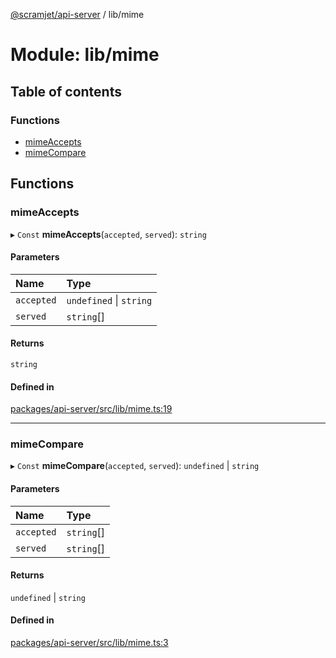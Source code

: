 [@scramjet/api-server](../README.md) / lib/mime

# Module: lib/mime

## Table of contents

### Functions

- [mimeAccepts](lib_mime.md#mimeaccepts)
- [mimeCompare](lib_mime.md#mimecompare)

## Functions

### mimeAccepts

▸ `Const` **mimeAccepts**(`accepted`, `served`): `string`

#### Parameters

| Name | Type |
| :------ | :------ |
| `accepted` | `undefined` \| `string` |
| `served` | `string`[] |

#### Returns

`string`

#### Defined in

[packages/api-server/src/lib/mime.ts:19](https://github.com/scramjet-cloud-platform/scramjet-csi-dev/blob/d294535a/packages/api-server/src/lib/mime.ts#L19)

___

### mimeCompare

▸ `Const` **mimeCompare**(`accepted`, `served`): `undefined` \| `string`

#### Parameters

| Name | Type |
| :------ | :------ |
| `accepted` | `string`[] |
| `served` | `string`[] |

#### Returns

`undefined` \| `string`

#### Defined in

[packages/api-server/src/lib/mime.ts:3](https://github.com/scramjet-cloud-platform/scramjet-csi-dev/blob/d294535a/packages/api-server/src/lib/mime.ts#L3)
